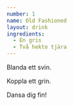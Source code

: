 ```yaml
---
number: 1
name: Old Fashioned
layout: drink
ingredients: 
  - En gris
  - Två hekto tjära
---
```


Blanda ett svin.

Koppla ett grin. 

Dansa dig fin!

